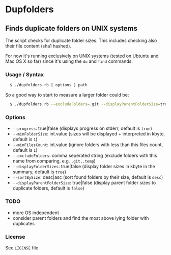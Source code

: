 # Dupfolders
## Finds duplicate folders on UNIX systems

The script checks for duplicate folder sizes. This includes checking also their file content (sha1 hashed).

For now it's running exclusively on UNIX systems (tested on Ubtuntu and Mac OS X so far) since it's using the `du` and `find` commands.

### Usage / Syntax

```sh
  $ ./dupfolders.rb [ options ] path
```

So a good way to start to measure a larger folder could be:

```sh
  $ ./dupfolders.rb --excludeFolders=.git --displayParentFolderSize=true ~/Desktop > du
```

### Options

  * `--progress`: true|false (displays progress on stderr, default is `true`)
  * `--minFolderSize`: int.value (sizes will be displayed + interpreted in kbyte, default is `1`)
  * `--minFilesCount`: int.value (ignore folders with less than this files count, default is `1`)
  * `--excludeFolders`: comma seperated string (exclude folders with this name from comparing, e.g. `.git,.temp`)
  * `--displayFolderSizes`: true|false (display folder sizes in kbyte in the summary, default is `true`)
  * `--sortBySize`: desc|asc (sort found folders by their size, default is `desc`)
  * `--displayParentFolderSize`: true|false (display parent folder sizes to duplicate folders, default is `false`)

### TODO

  * more OS independent
  * consider parent folders and find the most above lying folder with duplicates

### License

See `LICENSE` file
